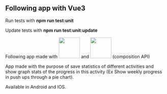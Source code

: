 ## Following app with Vue3

<p>Run tests with <b>npm run test:unit</b></p>
<p>Update tests with <b>npm run test:unit:update</b></p>

<p>Following app made with <img src="https://openclipart.org/image/800px/264760" width="66" height="66"/> and <img src="https://upload.wikimedia.org/wikipedia/commons/9/95/Vue.js_Logo_2.svg" width="66" height="66"/> (composition API)</p>

App made with the purpose of save statistics of different activities and show graph stats of the progress in this activity (Ex Show weekly progress in push ups through a pie chart).

Available in Android and IOS.